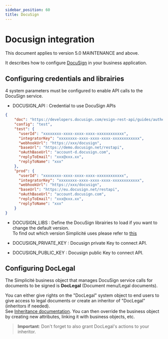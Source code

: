 ```yaml
---
sidebar_position: 60
title: DocuSign
---
```


Docusign integration
========================

This document applies to version 5.0 MAINTENANCE and above.

It describes how to configure [DocuSign](https://www.docusign.com/) in your business application.


Configuring credentials and librairies 
----------------------------------------

4 system parameters must be configured to enable API calls to the DocuSign service.  

- DOCUSIGN_API : Credential to use DocuSign APIs  

```json
{
	"doc": "https://developers.docusign.com/esign-rest-api/guides/authentication/oauth2-jsonwebtoken",
	"config": "test",
	"test": {
	  "userId": "xxxxxxxx-xxxx-xxxx-xxxx-xxxxxxxxxxxx",
	  "integratorKey": "xxxxxxxx-xxxx-xxxx-xxxx-xxxxxxxxxxxx",
	  "webhookUrl": "https://xxx/docusign",
	  "baseUrl": "https://demo.docusign.net/restapi",
	  "oAuthBaseUrl": "account-d.docusign.com",
	  "replyToEmail": "xxx@xxx.xx",
	  "replyToName": "xxx"
	},
	"prod": {
	  "userId": "xxxxxxxx-xxxx-xxxx-xxxx-xxxxxxxxxxxx",
	  "integratorKey": "xxxxxxxx-xxxx-xxxx-xxxx-xxxxxxxxxxxx",
	  "webhookUrl": "https://xxx/docusign",
	  "baseUrl": "https://eu.docusign.net/restapi",
	  "oAuthBaseUrl": "account.docusign.com",
	  "replyToEmail": "xxx@xxx.xx",
	  "replyToName": "xxx"
	}
}
```
- DOCUSIGN_LIBS : Define the DocuSign librairies to load if you want to change the default version.  
To find out which version Simplicité uses please refer to [this](https://platform.simplicite.io/6.0/site/dependencies.html)

- DOCUSIGN_PRIVATE_KEY : Docusign private Key to connect API.  
  
- DOCUSIGN_PUBLIC_KEY : Docusign public Key to connect API.      

  
Configuring DocLegal 
----------------------------------------

The Simplicité business object that manages DocuSign service calls for documents to be signed is **DocLegal** (Document menu/Legal documents).

You can either give rights on the "DocLegal" system object  to end users to give access to legal documents or create an inheritor of "DocLegal" (inheritors if needed).   
See [Inheritance documentation](/docs/tutorial/enhancing/inheritance). You can then override the business object by creating new attributes, linking it with business objects, etc.  
> **Important**: Don't forget to also grant DocLegal's actions to your inheritor.


